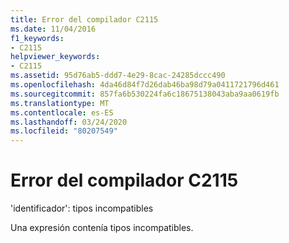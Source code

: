 ```yaml
---
title: Error del compilador C2115
ms.date: 11/04/2016
f1_keywords:
- C2115
helpviewer_keywords:
- C2115
ms.assetid: 95d76ab5-ddd7-4e29-8cac-24285dccc490
ms.openlocfilehash: 4da46d84f7d26dab46ba98d79a0411721796d461
ms.sourcegitcommit: 857fa6b530224fa6c18675138043aba9aa0619fb
ms.translationtype: MT
ms.contentlocale: es-ES
ms.lasthandoff: 03/24/2020
ms.locfileid: "80207549"
---
```

# <a name="compiler-error-c2115"></a>Error del compilador C2115

'identificador': tipos incompatibles

Una expresión contenía tipos incompatibles.
